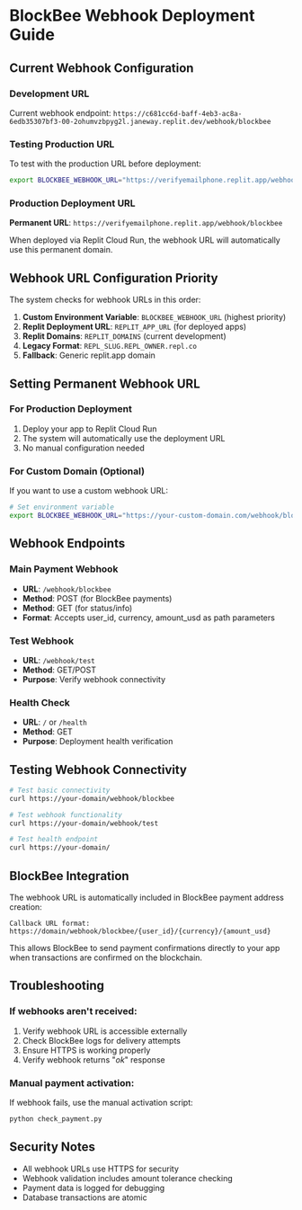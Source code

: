 # BlockBee Webhook Deployment Guide

## Current Webhook Configuration

### Development URL
Current webhook endpoint: `https://c681cc6d-baff-4eb3-ac8a-6edb35307bf3-00-2ohumvzbpyg2l.janeway.replit.dev/webhook/blockbee`

### Testing Production URL
To test with the production URL before deployment:
```bash
export BLOCKBEE_WEBHOOK_URL="https://verifyemailphone.replit.app/webhook/blockbee"
```

### Production Deployment URL
**Permanent URL**: `https://verifyemailphone.replit.app/webhook/blockbee`

When deployed via Replit Cloud Run, the webhook URL will automatically use this permanent domain.

## Webhook URL Configuration Priority

The system checks for webhook URLs in this order:

1. **Custom Environment Variable**: `BLOCKBEE_WEBHOOK_URL` (highest priority)
2. **Replit Deployment URL**: `REPLIT_APP_URL` (for deployed apps)
3. **Replit Domains**: `REPLIT_DOMAINS` (current development)
4. **Legacy Format**: `REPL_SLUG.REPL_OWNER.repl.co`
5. **Fallback**: Generic replit.app domain

## Setting Permanent Webhook URL

### For Production Deployment
1. Deploy your app to Replit Cloud Run
2. The system will automatically use the deployment URL
3. No manual configuration needed

### For Custom Domain (Optional)
If you want to use a custom webhook URL:

```bash
# Set environment variable
export BLOCKBEE_WEBHOOK_URL="https://your-custom-domain.com/webhook/blockbee"
```

## Webhook Endpoints

### Main Payment Webhook
- **URL**: `/webhook/blockbee`
- **Method**: POST (for BlockBee payments)
- **Method**: GET (for status/info)
- **Format**: Accepts user_id, currency, amount_usd as path parameters

### Test Webhook
- **URL**: `/webhook/test`
- **Method**: GET/POST
- **Purpose**: Verify webhook connectivity

### Health Check
- **URL**: `/` or `/health`
- **Method**: GET
- **Purpose**: Deployment health verification

## Testing Webhook Connectivity

```bash
# Test basic connectivity
curl https://your-domain/webhook/blockbee

# Test webhook functionality
curl https://your-domain/webhook/test

# Test health endpoint
curl https://your-domain/
```

## BlockBee Integration

The webhook URL is automatically included in BlockBee payment address creation:

```
Callback URL format: https://domain/webhook/blockbee/{user_id}/{currency}/{amount_usd}
```

This allows BlockBee to send payment confirmations directly to your app when transactions are confirmed on the blockchain.

## Troubleshooting

### If webhooks aren't received:
1. Verify webhook URL is accessible externally
2. Check BlockBee logs for delivery attempts
3. Ensure HTTPS is working properly
4. Verify webhook returns "*ok*" response

### Manual payment activation:
If webhook fails, use the manual activation script:
```bash
python check_payment.py
```

## Security Notes

- All webhook URLs use HTTPS for security
- Webhook validation includes amount tolerance checking
- Payment data is logged for debugging
- Database transactions are atomic